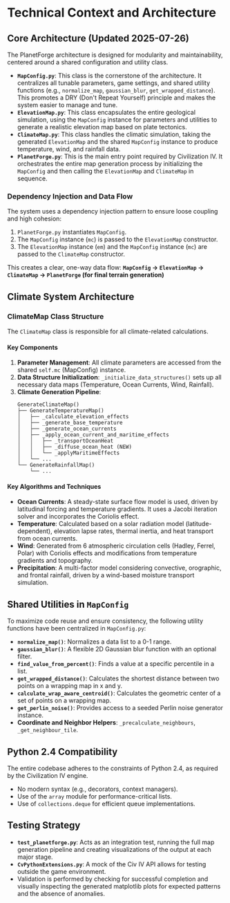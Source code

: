 # Technical Context and Architecture

## Core Architecture (Updated 2025-07-26)

The PlanetForge architecture is designed for modularity and maintainability, centered around a shared configuration and utility class.

-   **`MapConfig.py`**: This class is the cornerstone of the architecture. It centralizes all tunable parameters, game settings, and shared utility functions (e.g., `normalize_map`, `gaussian_blur`, `get_wrapped_distance`). This promotes a DRY (Don't Repeat Yourself) principle and makes the system easier to manage and tune.
-   **`ElevationMap.py`**: This class encapsulates the entire geological simulation, using the `MapConfig` instance for parameters and utilities to generate a realistic elevation map based on plate tectonics.
-   **`ClimateMap.py`**: This class handles the climatic simulation, taking the generated `ElevationMap` and the shared `MapConfig` instance to produce temperature, wind, and rainfall data.
-   **`PlanetForge.py`**: This is the main entry point required by Civilization IV. It orchestrates the entire map generation process by initializing the `MapConfig` and then calling the `ElevationMap` and `ClimateMap` in sequence.

### Dependency Injection and Data Flow

The system uses a dependency injection pattern to ensure loose coupling and high cohesion:

1.  `PlanetForge.py` instantiates `MapConfig`.
2.  The `MapConfig` instance (`mc`) is passed to the `ElevationMap` constructor.
3.  The `ElevationMap` instance (`em`) and the `MapConfig` instance (`mc`) are passed to the `ClimateMap` constructor.

This creates a clear, one-way data flow:
**`MapConfig` -> `ElevationMap` -> `ClimateMap` -> `PlanetForge` (for final terrain generation)**

## Climate System Architecture

### ClimateMap Class Structure

The `ClimateMap` class is responsible for all climate-related calculations.

#### Key Components

1.  **Parameter Management**: All climate parameters are accessed from the shared `self.mc` (MapConfig) instance.
2.  **Data Structure Initialization**: `_initialize_data_structures()` sets up all necessary data maps (Temperature, Ocean Currents, Wind, Rainfall).
3.  **Climate Generation Pipeline**:
    ```
    GenerateClimateMap()
    ├── GenerateTemperatureMap()
    │   ├── _calculate_elevation_effects
    │   ├── _generate_base_temperature
    │   ├── _generate_ocean_currents
    │   ├── _apply_ocean_current_and_maritime_effects
    │   │   ├── _transportOceanHeat
    │   │   ├── _diffuse_ocean_heat (NEW)
    │   │   └── _applyMaritimeEffects
    │   └── ...
    └── GenerateRainfallMap()
        └── ...
    ```

#### Key Algorithms and Techniques

-   **Ocean Currents**: A steady-state surface flow model is used, driven by latitudinal forcing and temperature gradients. It uses a Jacobi iteration solver and incorporates the Coriolis effect.
-   **Temperature**: Calculated based on a solar radiation model (latitude-dependent), elevation lapse rates, thermal inertia, and heat transport from ocean currents.
-   **Wind**: Generated from 6 atmospheric circulation cells (Hadley, Ferrel, Polar) with Coriolis effects and modifications from temperature gradients and topography.
-   **Precipitation**: A multi-factor model considering convective, orographic, and frontal rainfall, driven by a wind-based moisture transport simulation.

## Shared Utilities in `MapConfig`

To maximize code reuse and ensure consistency, the following utility functions have been centralized in `MapConfig.py`:

-   **`normalize_map()`**: Normalizes a data list to a 0-1 range.
-   **`gaussian_blur()`**: A flexible 2D Gaussian blur function with an optional filter.
-   **`find_value_from_percent()`**: Finds a value at a specific percentile in a list.
-   **`get_wrapped_distance()`**: Calculates the shortest distance between two points on a wrapping map in x and y.
-   **`calculate_wrap_aware_centroid()`**: Calculates the geometric center of a set of points on a wrapping map.
-   **`get_perlin_noise()`**: Provides access to a seeded Perlin noise generator instance.
-   **Coordinate and Neighbor Helpers**: `_precalculate_neighbours`, `_get_neighbour_tile`.

## Python 2.4 Compatibility

The entire codebase adheres to the constraints of Python 2.4, as required by the Civilization IV engine.

-   No modern syntax (e.g., decorators, context managers).
-   Use of the `array` module for performance-critical lists.
-   Use of `collections.deque` for efficient queue implementations.

## Testing Strategy

-   **`test_planetforge.py`**: Acts as an integration test, running the full map generation pipeline and creating visualizations of the output at each major stage.
-   **`CvPythonExtensions.py`**: A mock of the Civ IV API allows for testing outside the game environment.
-   Validation is performed by checking for successful completion and visually inspecting the generated matplotlib plots for expected patterns and the absence of anomalies.
